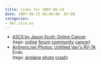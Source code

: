 ```yaml
---
title: links for 2007-06-24
date: 2007-06-23 00:00:00 -07:00
categories:
- del.icio.us
---
```


<ul class="delicious">
    <li>
        <div class="delicious-link"><a href="http://ascii.textfiles.com/archives/000425.html">ASCII by Jason Scott: Online Cancer</a></div>
        <div class="delicious-tags">(tags: <a href="http://del.icio.us/torrez/online">online</a> <a href="http://del.icio.us/torrez/forum">forum</a> <a href="http://del.icio.us/torrez/community">community</a> <a href="http://del.icio.us/torrez/cancer">cancer</a>)</div>
    </li>
    <li>
        <div class="delicious-link"><a href="http://www.airliners.net/open.file?id=1225773&size=L&TopOfYest=yes">Airliners.net Photos: Untitled Van's RV-7A</a></div>
        <div class="delicious-extended">Endo</div>
        <div class="delicious-tags">(tags: <a href="http://del.icio.us/torrez/airplane">airplane</a> <a href="http://del.icio.us/torrez/photo">photo</a> <a href="http://del.icio.us/torrez/crash">crash</a>)</div>
    </li>
</ul>
